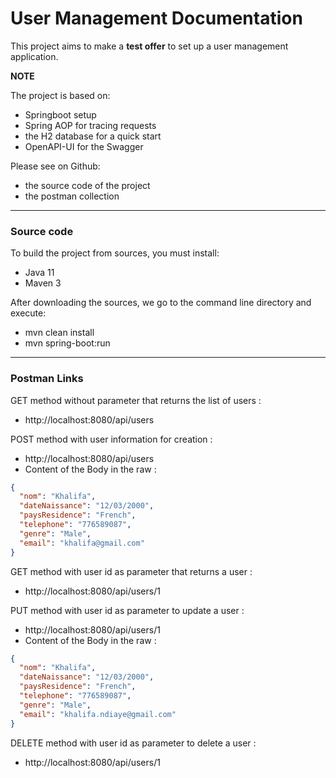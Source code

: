 # User Management Documentation

This project aims to make a **test offer** to set up a user management application.

**NOTE**

The project is based on:
* Springboot setup
* Spring AOP for tracing requests
* the H2 database for a quick start
* OpenAPI-UI for the Swagger

Please see on Github:
* the source code of the project
* the postman collection

---
### Source code
To build the project from sources, you must install:
* Java 11
* Maven 3

After downloading the sources, we go to the command line directory and execute:
* mvn clean install
* mvn spring-boot:run

---
### Postman Links

GET method without parameter that returns the list of users :
* http://localhost:8080/api/users

POST method with user information for creation :
* http://localhost:8080/api/users
* Content of the Body in the raw :
```json
{
  "nom": "Khalifa",
  "dateNaissance": "12/03/2000",
  "paysResidence": "French",
  "telephone": "776589087",
  "genre": "Male",
  "email": "khalifa@gmail.com"
}
```

GET method with user id as parameter that returns a user :
* http://localhost:8080/api/users/1

PUT method with user id as parameter to update a user :
* http://localhost:8080/api/users/1
* Content of the Body in the raw :
```json
{
  "nom": "Khalifa",
  "dateNaissance": "12/03/2000",
  "paysResidence": "French",
  "telephone": "776589087",
  "genre": "Male",
  "email": "khalifa.ndiaye@gmail.com"
}
```

DELETE method with user id as parameter to delete a user :
* http://localhost:8080/api/users/1


